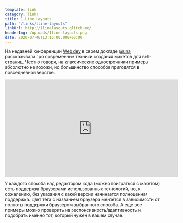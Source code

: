 ```yaml
---
template: link
category: links
title: 1-Line Layouts
path: "/links/1line-layouts"
linkUrl: http://1linelayouts.glitch.me/
headerImg: /uploads/1line-layouts.png
date: 2020-07-06T13:16:00.000+00:00
---
```


На недавней конференции [Web.dev](https://web.dev/) в своем докладе [@una](https://twitter.com/una) рассказывала про современные техники создания макетов для веб-страниц. Честно говоря, на классические однострочники примеры абсолютно не похожи, но большинство способов пригодятся в повседневной верстке.

<iframe width="560" height="315" src="https://www.youtube.com/embed/qm0IfG1GyZU" frameborder="0" allow="accelerometer; autoplay; encrypted-media; gyroscope; picture-in-picture" allowfullscreen></iframe>

У каждого способа над редактором кода (можно поиграться с макетом) есть поддержка браузерами использованных технологий, но, к сожалению, без указания с какой версии начинается полноценная поддержка. Цвет тега с названием браузера меняется в зависимости от полноты поддержки браузером выбранного способа. А еще все примеры можно проверить на респонсивность/адаптивность и подобрать именно тот, который нужен в вашем случае.
